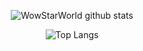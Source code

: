 <center>
 
![WowStarWorld github stats](https://github-readme-stats.vercel.app/api?username=WowStarWorld&show_icons=true&theme=aura&bg_color=30,e96443,904e95&title_color=fff&text_color=fff)

![Top Langs](https://github-readme-stats.vercel.app/api/top-langs/?username=WowStarWorld&theme=aura&bg_color=30,e96443,904e95&title_color=fff&text_color=fff)
</center>
